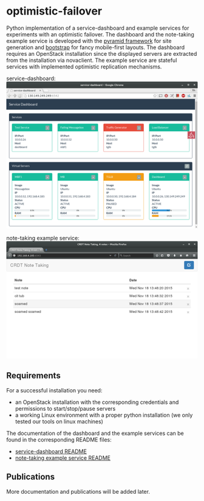 # optimistic-failover

Python implementation of a service-dashboard and example services for experiments with an optimistic failover. The dashboard and the note-taking example service is developed with the [pyramid framework](http://www.pylonsproject.org/) for site generation and [bootstrap](http://getbootstrap.com/) for fancy mobile-first layouts. The dashboard requires an OpenStack installation since the displayed servers are extracted from the installation via novaclient. The example service are stateful services with implemented optimistic replication mechanisms.

service-dashboard:
![alt text](https://raw.githubusercontent.com/citlab/optimistic-failover/master/screenshots/dashboard.png "dashboard preview")

note-taking example service:
![alt text](https://raw.githubusercontent.com/citlab/optimistic-failover/master/screenshots/notetaking.png "notetaking preview")

## Requirements

For a successful installation you need:
* an OpenStack installation with the corresponding credentials and permissions to start/stop/pause servers
* a working Linux environment with a proper python installation (we only tested our tools on linux machines)

The documentation of the dashboard and the example services can be found in the corresponding README files:
* [service-dashboard README](https://github.com/citlab/optimistic-failover/tree/master/service-dashboard)
* [note-taking example service README](https://github.com/citlab/optimistic-failover/tree/master/example-services/note-taking)

## Publications

More documentation and publications will be added later.
